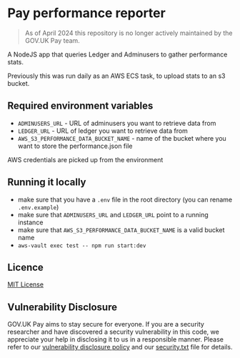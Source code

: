 # Pay performance reporter

> As of April 2024 this repository is no longer actively maintained by the GOV.UK Pay team.

A NodeJS app that queries Ledger and Adminusers to gather performance stats.

Previously this was run daily as an AWS ECS task, to upload stats to an s3 bucket.

## Required environment variables

- `ADMINUSERS_URL` - URL of adminusers you want to retrieve data from
- `LEDGER_URL` - URL of ledger you want to retrieve data from
- `AWS_S3_PERFORMANCE_DATA_BUCKET_NAME` - name of the bucket where you want to store the performance.json file

AWS credentials are picked up from the environment

## Running it locally

- make sure that you have a `.env` file in the root directory (you can rename `.env.example`)
- make sure that `ADMINUSERS_URL` and `LEDGER_URL` point to a running instance
- make sure that `AWS_S3_PERFORMANCE_DATA_BUCKET_NAME` is a valid bucket name
- `aws-vault exec test -- npm run start:dev`
  
## Licence
[MIT License](LICENCE)

## Vulnerability Disclosure

GOV.UK Pay aims to stay secure for everyone. If you are a security researcher and have discovered a security vulnerability in this code, we appreciate your help in disclosing it to us in a responsible manner. Please refer to our [vulnerability disclosure policy](https://www.gov.uk/help/report-vulnerability) and our [security.txt](https://vdp.cabinetoffice.gov.uk/.well-known/security.txt) file for details.
